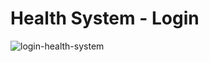 # Health System - Login

![login-health-system](https://github.com/user-attachments/assets/cfd743ae-b6c6-4729-a973-f80afecf1ada)
